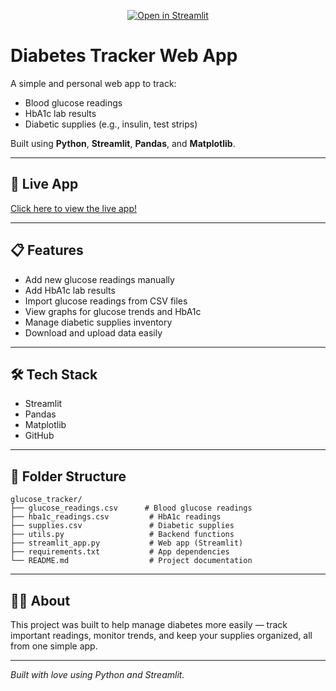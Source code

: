 <p align="center">
  <a href="https://glucosetracker-4nhbmymvcbnhqdgpx79vjn.streamlit.app">
    <img src="https://static.streamlit.io/badges/streamlit_badge_black_white.svg" alt="Open in Streamlit">
  </a>
</p>

# Diabetes Tracker Web App

A simple and personal web app to track:

- Blood glucose readings
- HbA1c lab results
- Diabetic supplies (e.g., insulin, test strips)

Built using **Python**, **Streamlit**, **Pandas**, and **Matplotlib**.

---

## 🚀 Live App

[Click here to view the live app!](https://glucosetracker-4nhbmymvcbnhqdgpx79vjn.streamlit.app)

---

## 📋 Features

- Add new glucose readings manually
- Add HbA1c lab results
- Import glucose readings from CSV files
- View graphs for glucose trends and HbA1c
- Manage diabetic supplies inventory
- Download and upload data easily

---

## 🛠 Tech Stack

- Streamlit
- Pandas
- Matplotlib
- GitHub

---

## 📂 Folder Structure
```
glucose_tracker/
├── glucose_readings.csv      # Blood glucose readings
├── hba1c_readings.csv         # HbA1c readings
├── supplies.csv               # Diabetic supplies
├── utils.py                   # Backend functions
├── streamlit_app.py           # Web app (Streamlit)
├── requirements.txt           # App dependencies
└── README.md                  # Project documentation
```

---

## 👨‍💻 About

This project was built to help manage diabetes more easily — track important readings, monitor trends, and keep your supplies organized, all from one simple app.

---

*Built with love using Python and Streamlit.*
